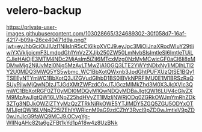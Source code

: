 # velero-backup
https://private-user-images.githubusercontent.com/103028665/324689302-30f058d7-16af-4217-b09a-26ce40471d9a.png?jwt=eyJhbGciOiJIUzI1NiIsInR5cCI6IkpXVCJ9.eyJpc3MiOiJnaXRodWIuY29tIiwiYXVkIjoicmF3LmdpdGh1YnVzZXJjb250ZW50LmNvbSIsImtleSI6ImtleTUiLCJleHAiOjE3MTM4NDc2MjAsIm5iZiI6MTcxMzg0NzMyMCwicGF0aCI6Ii8xMDMwMjg2NjUvMzI0Njg5MzAyLTMwZjA1OGQ3LTE2YWYtNDIxNy1iMDlhLTI2Y2U0MDQ3MWQ5YS5wbmc_WC1BbXotQWxnb3JpdGhtPUFXUzQtSE1BQy1TSEEyNTYmWC1BbXotQ3JlZGVudGlhbD1BS0lBVkNPRFlMU0E1M1BRSzRaQSUyRjIwMjQwNDIzJTJGdXMtZWFzdC0xJTJGczMlMkZhd3M0X3JlcXVlc3QmWC1BbXotRGF0ZT0yMDI0MDQyM1QwNDQyMDBaJlgtQW16LUV4cGlyZXM9MzAwJlgtQW16LVNpZ25hdHVyZT1lMzljNWRjODg0ZGRkOWJmYmRhZDk3ZTg3NDJkOWZlZTYyMzQzZTRkNjRkOWE5YTJlMDY5ZGQ5ZGU5ODYxOTM1JlgtQW16LVNpZ25lZEhlYWRlcnM9aG9zdCZhY3Rvcl9pZD0wJmtleV9pZD0wJnJlcG9faWQ9MCJ9.OCvgYg-WlINgAHc82ta6gZFBt1kYd1pA18w4z8UzBNk
